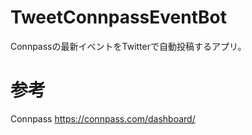 # TweetConnpassEventBot
Connpassの最新イベントをTwitterで自動投稿するアプリ。

# 参考
Connpass
https://connpass.com/dashboard/
